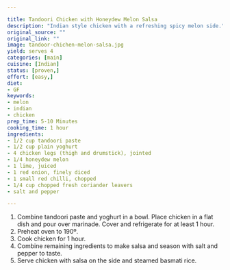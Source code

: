 ```yaml
---

title: Tandoori Chicken with Honeydew Melon Salsa
description: "Indian style chicken with a refreshing spicy melon side."
original_source: ""
original_link: ""
image: tandoor-chichen-melon-salsa.jpg
yield: serves 4
categories: [main]
cuisine: [Indian]
status: [proven,]
effort: [easy,]
diet:
- GF
keywords:
- melon
- indian
- chicken
prep_time: 5-10 Minutes
cooking_time: 1 hour
ingredients:
- 1/2 cup tandoori paste
- 1/2 cup plain yoghurt
- 4 chicken legs (thigh and drumstick), jointed
- 1/4 honeydew melon
- 1 lime, juiced
- 1 red onion, finely diced
- 1 small red chilli, chopped
- 1/4 cup chopped fresh coriander leavers
- salt and pepper

---
```


1. Combine tandoori paste and yoghurt in a bowl. Place chicken in a flat dish and pour over marinade. Cover and refrigerate for at least 1 hour.
2. Preheat oven to 190º.
3. Cook chicken for 1 hour.
4. Combine remaining ingredients to make salsa and season with salt and pepper to taste.
5. Serve chicken with salsa on the side and steamed basmati rice.
